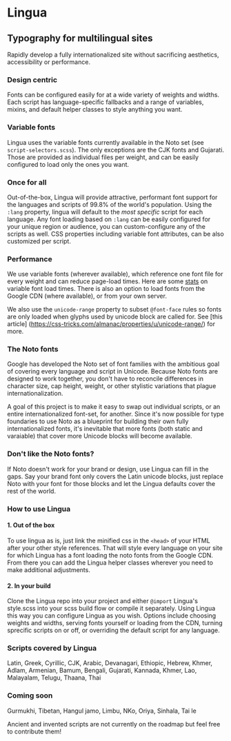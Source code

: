 # Lingua

## Typography for multilingual sites

Rapidly develop a fully internationalized site without sacrificing aesthetics, accessibility or performance.

### Design centric

Fonts can be configured easily for at a wide variety of weights and widths. Each script has language-specific fallbacks and a range of variables, mixins, and default helper classes to style anything you want.

### Variable fonts

Lingua uses the variable fonts currently available in the Noto set (see `script-selectors.scss`). The only exceptions are the CJK fonts and Gujarati. Those are provided as individual files per weight, and can be easily configured to load only the ones you want.

### Once for all

Out-of-the-box, Lingua will provide attractive, performant font support for the languages and scripts of 99.8% of the world's population. Using the `:lang` property, lingua will default to the *most specific* script for each language. Any font loading based on `:lang` can be easily configured for your unique region or audience, you can custom-configure any of the scripts as well. CSS properties including variable font attributes, can be also customized per script.

### Performance

We use variable fonts (wherever available), which reference one font file for every weight and can reduce page-load times. Here are some [stats](https://css-tricks) on variable font load times. There is also an option to load fonts from the Google CDN (where available), or from your own server.

We also use the `unicode-range` property to subset `@font-face` rules so fonts are only loaded when glyphs used by unicode block are called for. See [this article] (https://css-tricks.com/almanac/properties/u/unicode-range/) for more.

### The Noto fonts

Google has developed the Noto set of font families with the ambitious goal of covering every language and script in Unicode. Because Noto fonts are designed to work together, you don't have to reconcile differences in character size, cap height, weight, or other stylistic variations that plague internationalization.

A goal of this project is to make it easy to swap out individual scripts, or an entire internationalized font-set, for another. Since it's now possible for type foundaries to use Noto as a blueprint for building their own fully internationalized fonts, it's inevitable that more fonts (both static and varaiable) that cover more Unicode blocks will become available.  

### Don't like the Noto fonts?

If Noto doesn't work for your brand or design, use Lingua can fill in the gaps. Say your brand font only covers the Latin unicode blocks, just replace Noto with your font for those blocks and let the Lingua defaults cover the rest of the world.

### How to use Lingua

#### 1. Out of the box

To use lingua as is, just link the minified css in the `<head>` of your HTML after your other style references. That will style every language on your site for which Lingua has a font loading the noto fonts from the Google CDN. From there you can add the Lingua helper classes wherever you need to make additional adjustments.

#### 2. In your build

Clone the Lingua repo into your project and either `@import` Lingua's style.scss into your scss build flow or compile it separately. Using Lingua this way you can configure Lingua as you wish. Options include choosing weights and widths, serving fonts yourself or loading from the CDN, turning sprecific scripts on or off, or overriding the default script for any language.

<!--3. **With NPM** Get the NPM module `npm i lingua-sass`, or yarn add lingua-sass. Then you can import the module into your build.-->

### Scripts covered by Lingua

Latin, Greek, Cyrillic, CJK, Arabic, Devanagari, Ethiopic, Hebrew, Khmer, Adlam, Armenian, Bamum, Bengali, Gujarati, Kannada, Khmer, Lao, Malayalam, Telugu, Thaana, Thai

### Coming soon

Gurmukhi, Tibetan, Hangul jamo, Limbu, NKo, Oriya, Sinhala, Tai le

Ancient and invented scripts are not currently on the roadmap but feel free to contribute them!
